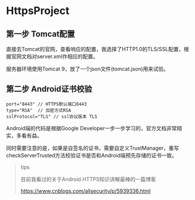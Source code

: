 # HttpsProject
## 第一步 Tomcat配置

直接去Tomcat的官网，查看响应的配置，我选择了HTTP1.0的TLS/SSL配置，根据官网文档对server.xml作相应的配置。

服务器环境使用Tomcat 9，放了一个json文件(tomcat.json)用来试验。

##  第二步 Android证书校验

```
port="8443" // HTTPS默认端口8443
type="RSA"  // 加密方式RSA
sslProtocol="TLS" // ssl协议版本 TLS
```

Android端的代码是根据Google Developer一步一步学习的，官方文档非常翔实，多看有益。

同时需要注意的是，如果是自签名的证书，需要自定义TrustManager，重写 checkServerTrusted方法校验证书是否和Android端预先存储的证书一致。



> tips
>
> 目前我看过的关于Android HTTPS知识讲解最棒的一篇博客
>
> https://www.cnblogs.com/alisecurity/p/5939336.html